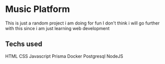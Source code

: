 # Music Platform
This is just a random project i am doing for fun
I don't think i will go further with this since i am just learning web development

## Techs used
HTML
CSS
Javascript
Prisma
Docker
Postgresql
NodeJS
